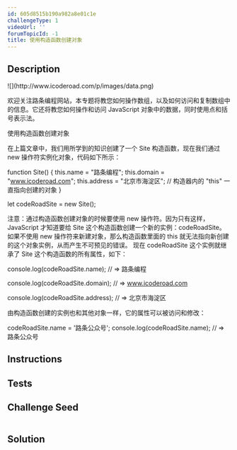 ```yaml
---
id: 605d8515b190a982a8e01c1e
challengeType: 1
videoUrl: ''
forumTopicId: -1
title: 使用构造函数创建对象
---
```


## Description
<section id='description'>
![](http://www.icoderoad.com/p/images/data.png)

欢迎关注路条编程网站，本专题将教您如何操作数组，以及如何访问和复制数组中的信息。它还将教您如何操作和访问 JavaScript 对象中的数据，同时使用点和括号表示法。

使用构造函数创建对象

在上篇文章中，我们用所学到的知识创建了一个 Site 构造函数，现在我们通过 new 操作符实例化对象，代码如下所示：

function Site() {
  this.name = "路条编程";
  this.domain = "www.icoderoad.com";
  this.address = "北京市海淀区";
   // 构造器内的 "this" 一直指向创建的对象
}

let codeRoadSite = new Site();

注意：通过构造函数创建对象的时候要使用 new 操作符。因为只有这样，JavaScript 才知道要给 Site 这个构造函数创建一个新的实例：codeRoadSite。如果不使用 new 操作符来新建对象，那么构造函数里面的 this 就无法指向新创建的这个对象实例，从而产生不可预见的错误。 现在 codeRoadSite 这个实例就继承了  Site 这个构造函数的所有属性，如下：

console.log(codeRoadSite.name); 
// => 路条编程

console.log(codeRoadSite.domain); 
// => www.icoderoad.com

console.log(codeRoadSite.address); 
// => 北京市海淀区


由构造函数创建的实例也和其他对象一样，它的属性可以被访问和修改：

codeRoadSite.name = '路条公众号';
console.log(codeRoadSite.name); 
// => 路条公众号


</section>

## Instructions
<section id='instructions'>

</section>

## Tests
<section id='tests'>

</section>

## Challenge Seed
<section id='challengeSeed'>

<div id='js-seed'>

```js

```

</div>



</section>

## Solution
<section id='solution'>


</section>
